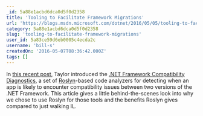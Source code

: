 ```yaml
---
_id: 5a88e1acbd6dca0d5f0d2358
title: 'Tooling to Facilitate Framework Migrations'
url: 'https://blogs.msdn.microsoft.com/dotnet/2016/05/05/tooling-to-facilitate-framework-migrations/'
category: 5a88e1acbd6dca0d5f0d2358
slug: 'tooling-to-facilitate-framework-migrations'
user_id: 5a83ce59d6eb0005c4ecda2c
username: 'bill-s'
createdOn: '2016-05-07T08:36:42.000Z'
tags: []
---
```


In <a href="https://blogs.msdn.microsoft.com/dotnet/2016/03/03/net-framework-compatibility-diagnostics/">this recent post</a>, Taylor introduced the <a href="https://www.nuget.org/packages/Microsoft.DotNet.FrameworkCompatibilityDiagnostics/">.NET Framework Compatibility Diagnostics</a>, a set of <a href="http://github.com/dotnet/roslyn/">Roslyn</a>-based code analyzers for detecting when an app is likely to encounter compatibility issues between two versions of the .NET Framework. This article gives a little behind-the-scenes look into why we chose to use Roslyn for those tools and the benefits Roslyn gives compared to just walking IL.
